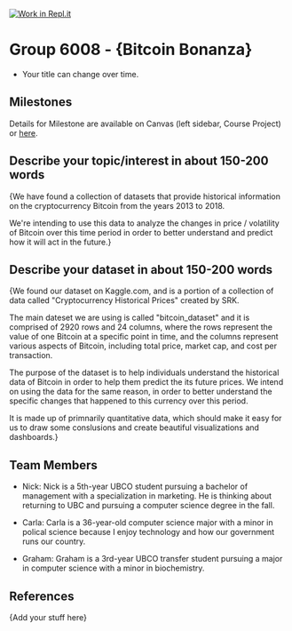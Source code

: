 [![Work in Repl.it](https://classroom.github.com/assets/work-in-replit-14baed9a392b3a25080506f3b7b6d57f295ec2978f6f33ec97e36a161684cbe9.svg)](https://classroom.github.com/online_ide?assignment_repo_id=311496&assignment_repo_type=GroupAssignmentRepo)
# Group 6008 - {Bitcoin Bonanza}

- Your title can change over time.

## Milestones

Details for Milestone are available on Canvas (left sidebar, Course Project) or [here](https://firas.moosvi.com/courses/data301/project/milestone01.html).

## Describe your topic/interest in about 150-200 words

{We have found a collection of datasets that provide historical information on the cryptocurrency Bitcoin from the years 2013 to 2018.

We're intending to use this data to analyze the changes in price / volatility of Bitcoin over this time period in order to better understand and predict how it will act in the future.}

## Describe your dataset in about 150-200 words

{We found our dataset on Kaggle.com, and is a portion of a collection of data called "Cryptocurrency Historical Prices" created by SRK.

The main dateset we are using is called "bitcoin_dataset" and it is comprised of 2920 rows and 24 columns, where the rows represent the value of one Bitcoin at a specific point in time, and the columns represent various aspects of Bitcoin, including total price, market cap, and cost per transaction. 

The purpose of the dataset is to help individuals understand the historical data of Bitcoin in order to help them predict the its future prices. We intend on using the data for the same reason, in order to better understand the specific changes that happened to this currency over this period.

It is made up of primnarily quantitative data, which should make it easy for us to draw some conslusions and create beautiful visualizations and dashboards.}

## Team Members

- Nick: Nick is a 5th-year UBCO student pursuing a bachelor of management with a specialization in marketing. He is thinking about returning to UBC and pursuing a computer science degree in the fall.

- Carla: Carla is a 36-year-old computer science major with a minor in polical science because I enjoy technology and how our government runs our country.

- Graham: Graham is a 3rd-year UBCO transfer student pursuing a major in computer science with a minor in biochemistry.

## References

{Add your stuff here}
